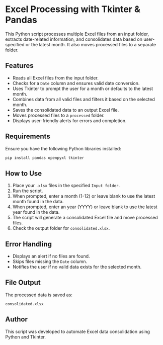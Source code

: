 # Excel Processing with Tkinter & Pandas

This Python script processes multiple Excel files from an input folder, extracts date-related information, and consolidates data based on user-specified or the latest month. It also moves processed files to a separate folder.

## Features
- Reads all Excel files from the input folder.
- Checks for a `Date` column and ensures valid date conversion.
- Uses Tkinter to prompt the user for a month or defaults to the latest month.
- Combines data from all valid files and filters it based on the selected month.
- Saves the consolidated data to an output Excel file.
- Moves processed files to a `processed` folder.
- Displays user-friendly alerts for errors and completion.

## Requirements
Ensure you have the following Python libraries installed:

```bash
pip install pandas openpyxl tkinter
```

## How to Use
1. Place your `.xlsx` files in the specified `Input folder`.
2. Run the script.
3. When prompted, enter a month (1-12) or leave blank to use the latest month found in the data.
4. When prompted, enter an year (YYYY) or leave blank to use the latest year found in the data.
5. The script will generate a consolidated Excel file and move processed files.
6. Check the output folder for `consolidated.xlsx`.

## Error Handling
- Displays an alert if no files are found.
- Skips files missing the `Date` column.
- Notifies the user if no valid data exists for the selected month.

## File Output
The processed data is saved as:
```
consolidated.xlsx
```

## Author
This script was developed to automate Excel data consolidation using Python and Tkinter.
